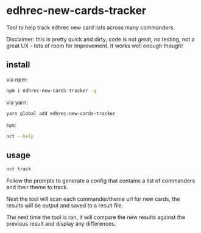 # edhrec-new-cards-tracker

Tool to help track edhrec new card lists across many commanders.

Disclaimer: this is pretty quick and dirty, code is not great, no testing, not a great UX - lots of room for improvement. It works well enough though!

## install

via npm:

```sh
npm i edhrec-new-cards-tracker -g
```

via yarn:

```sh
yarn global add edhrec-new-cards-tracker
```

run:

```sh
nct --help
```

## usage

```sh
nct track
```

Follow the prompts to generate a config that contains a list of commanders and their theme to track.

Next the tool will scan each commander/theme url for new cards, the results will be output and saved to a result file.

The next time the tool is ran, it will compare the new results against the previous result and display any differences.
